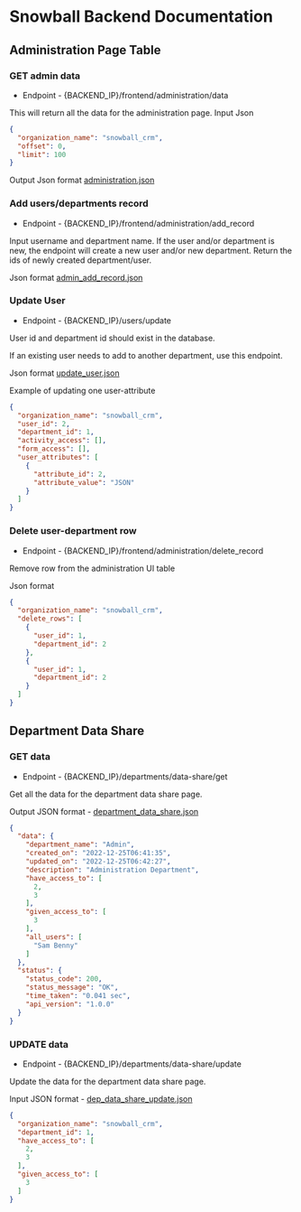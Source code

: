 # Snowball Backend Documentation

## Administration Page Table
### GET admin data
+ Endpoint - {BACKEND_IP}/frontend/administration/data

This will return all the data for the administration page.
Input Json

```json
{
  "organization_name": "snowball_crm",
  "offset": 0,
  "limit": 100
}
```

Output Json format [administration.json](JSON-formats%2Foutput%2Fadministration.json)

### Add users/departments record
+ Endpoint - {BACKEND_IP}/frontend/administration/add_record

Input username and department name. If the user and/or department is new, the endpoint will create a new user and/or new department. Return the ids of newly created department/user.

Json format [admin_add_record.json](JSON-formats%2Finput%2Fadmin_add_record.json)

### Update User 
+ Endpoint - {BACKEND_IP}/users/update

User id and department id should exist in the database.

If an existing user needs to add to another department, use this endpoint. 

Json format [update_user.json](JSON-formats%2Finput%2Fupdate_user.json)

Example of updating one user-attribute

```json
{
  "organization_name": "snowball_crm",
  "user_id": 2,
  "department_id": 1,
  "activity_access": [],
  "form_access": [],
  "user_attributes": [
    {
      "attribute_id": 2,
      "attribute_value": "JSON"
    }
  ]
}
```

### Delete user-department row
+ Endpoint - {BACKEND_IP}/frontend/administration/delete_record

Remove row from the administration UI table

Json format 
```json
{
  "organization_name": "snowball_crm",
  "delete_rows": [
    {
      "user_id": 1,
      "department_id": 2
    },
    {
      "user_id": 1,
      "department_id": 2
    }
  ]
}
```
## Department Data Share

### GET data
+ Endpoint - {BACKEND_IP}/departments/data-share/get

Get all the data for the department data share page.

Output JSON format - [department_data_share.json](JSON-formats%2Foutput%2Fdepartment_data_share.json)
```json
{
  "data": {
    "department_name": "Admin",
    "created_on": "2022-12-25T06:41:35",
    "updated_on": "2022-12-25T06:42:27",
    "description": "Administration Department",
    "have_access_to": [
      2,
      3
    ],
    "given_access_to": [
      3
    ],
    "all_users": [
      "Sam Benny"
    ]
  },
  "status": {
    "status_code": 200,
    "status_message": "OK",
    "time_taken": "0.041 sec",
    "api_version": "1.0.0"
  }
}
```

### UPDATE data
+ Endpoint - {BACKEND_IP}/departments/data-share/update

Update the data for the department data share page.

Input JSON format - [dep_data_share_update.json](JSON-formats%2Finput%2Fdep_data_share_update.json)

```json
{
  "organization_name": "snowball_crm",
  "department_id": 1,
  "have_access_to": [
    2,
    3
  ],
  "given_access_to": [
    3
  ]
}
```